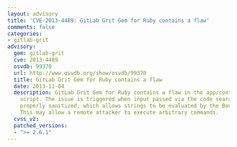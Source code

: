 ```yaml
---
layout: advisory
title: 'CVE-2013-4489: GitLab Grit Gem for Ruby contains a flaw'
comments: false
categories:
- gitlab-grit
advisory:
  gem: gitlab-grit
  cve: 2013-4489
  osvdb: 99370
  url: http://www.osvdb.org/show/osvdb/99370
  title: GitLab Grit Gem for Ruby contains a flaw
  date: 2013-11-04
  description: GitLab Grit Gem for Ruby contains a flaw in the app/contexts/search_context.rb
    script. The issue is triggered when input passed via the code search box is not
    properly sanitized, which allows strings to be evaluated by the Bourne shell.
    This may allow a remote attacker to execute arbitrary commands.
  cvss_v2: 
  patched_versions:
  - ">= 2.6.1"
---
```

